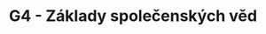 ---
title: G4 - Základy společenských věd
subject: Základy společenských věd
layout: subject
json_file: g4
summary: "Přehled všech témat pro základy společenských věd v G4 popořadě:"
---